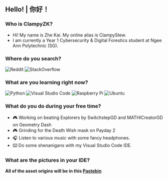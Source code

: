## Hello! | 你好！

### Who is ClampyZK?
   -  Hi! My name is Zhe Kai. My online alias is ClampyStew.
   -  I am currently a Year 1 Cybersecurity & Digital Forestics student at Ngee Ann Polytechnic (SG).

### Where do you search?
![Reddit](https://img.shields.io/badge/Reddit-%23FF4500.svg?style=for-the-badge&logo=Reddit&logoColor=white)
![StackOverflow](https://img.shields.io/badge/-Stackoverflow-FE7A16?style=for-the-badge&logo=stack-overflow&logoColor=white)

### What are you learning right now?
![Python](https://img.shields.io/badge/python-3670A0?style=for-the-badge&logo=python&logoColor=ffdd54)
![Visual Studio Code](https://img.shields.io/badge/Visual%20Studio%20Code-0078d7.svg?style=for-the-badge&logo=visual-studio-code&logoColor=white)
![Raspberry Pi](https://img.shields.io/badge/-RaspberryPi-C51A4A?style=for-the-badge&logo=Raspberry-Pi)
![Ubuntu](https://img.shields.io/badge/Ubuntu-E95420?style=for-the-badge&logo=ubuntu&logoColor=white)

### What do you do during your free time?
   - 🎮 Working on beating Explorers by SwitchstepGD and MATHICreatorGD on Geometry Dash
   - 🎮 Grinding for the Death Wish mask on Payday 2
   - 🎧 Listen to various music with some fancy headphones.
   - ⌨️ Do some shenanigans with my Visual Studio Code IDE.

### What are the pictures in your IDE?
**All of the asset origins will be in this [Pastebin](https://pastebin.com/JZsCgKjr)**
